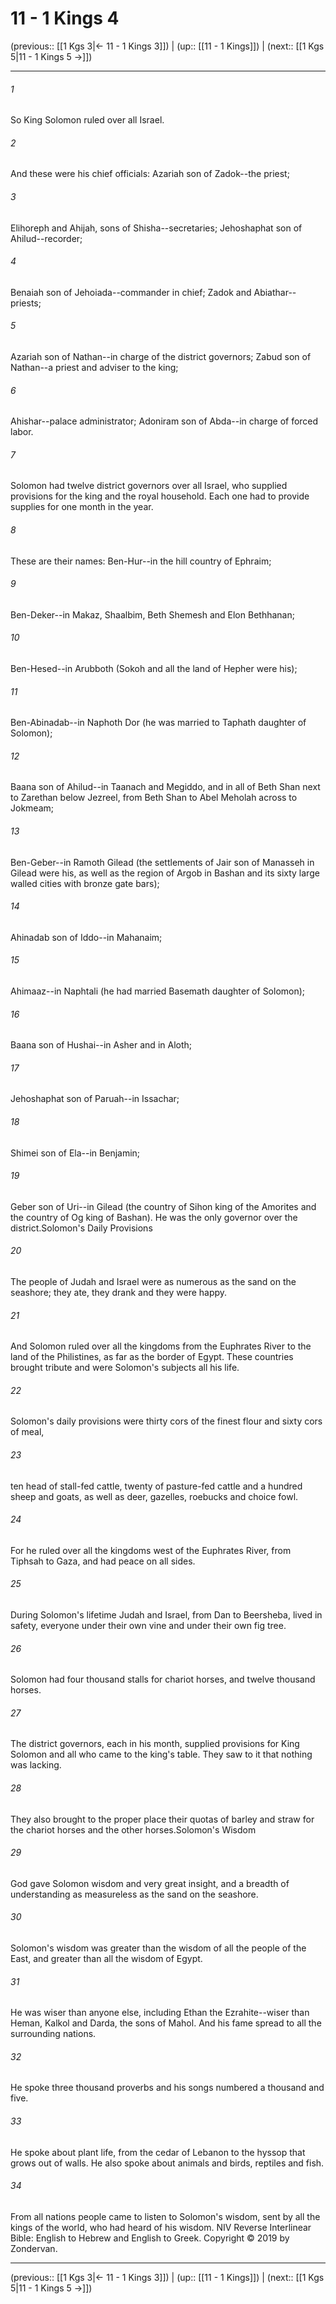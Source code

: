# 11 - 1 Kings 4

(previous:: [[1 Kgs 3|← 11 - 1 Kings 3]]) | (up:: [[11 - 1 Kings]]) | (next:: [[1 Kgs 5|11 - 1 Kings 5 →]])

***


###### 1 
So King Solomon ruled over all Israel. 

###### 2 
And these were his chief officials: Azariah son of Zadok--the priest; 

###### 3 
Elihoreph and Ahijah, sons of Shisha--secretaries; Jehoshaphat son of Ahilud--recorder; 

###### 4 
Benaiah son of Jehoiada--commander in chief; Zadok and Abiathar--priests; 

###### 5 
Azariah son of Nathan--in charge of the district governors; Zabud son of Nathan--a priest and adviser to the king; 

###### 6 
Ahishar--palace administrator; Adoniram son of Abda--in charge of forced labor. 

###### 7 
Solomon had twelve district governors over all Israel, who supplied provisions for the king and the royal household. Each one had to provide supplies for one month in the year. 

###### 8 
These are their names: Ben-Hur--in the hill country of Ephraim; 

###### 9 
Ben-Deker--in Makaz, Shaalbim, Beth Shemesh and Elon Bethhanan; 

###### 10 
Ben-Hesed--in Arubboth (Sokoh and all the land of Hepher were his); 

###### 11 
Ben-Abinadab--in Naphoth Dor (he was married to Taphath daughter of Solomon); 

###### 12 
Baana son of Ahilud--in Taanach and Megiddo, and in all of Beth Shan next to Zarethan below Jezreel, from Beth Shan to Abel Meholah across to Jokmeam; 

###### 13 
Ben-Geber--in Ramoth Gilead (the settlements of Jair son of Manasseh in Gilead were his, as well as the region of Argob in Bashan and its sixty large walled cities with bronze gate bars); 

###### 14 
Ahinadab son of Iddo--in Mahanaim; 

###### 15 
Ahimaaz--in Naphtali (he had married Basemath daughter of Solomon); 

###### 16 
Baana son of Hushai--in Asher and in Aloth; 

###### 17 
Jehoshaphat son of Paruah--in Issachar; 

###### 18 
Shimei son of Ela--in Benjamin; 

###### 19 
Geber son of Uri--in Gilead (the country of Sihon king of the Amorites and the country of Og king of Bashan). He was the only governor over the district.Solomon's Daily Provisions 

###### 20 
The people of Judah and Israel were as numerous as the sand on the seashore; they ate, they drank and they were happy. 

###### 21 
And Solomon ruled over all the kingdoms from the Euphrates River to the land of the Philistines, as far as the border of Egypt. These countries brought tribute and were Solomon's subjects all his life. 

###### 22 
Solomon's daily provisions were thirty cors of the finest flour and sixty cors of meal, 

###### 23 
ten head of stall-fed cattle, twenty of pasture-fed cattle and a hundred sheep and goats, as well as deer, gazelles, roebucks and choice fowl. 

###### 24 
For he ruled over all the kingdoms west of the Euphrates River, from Tiphsah to Gaza, and had peace on all sides. 

###### 25 
During Solomon's lifetime Judah and Israel, from Dan to Beersheba, lived in safety, everyone under their own vine and under their own fig tree. 

###### 26 
Solomon had four thousand stalls for chariot horses, and twelve thousand horses. 

###### 27 
The district governors, each in his month, supplied provisions for King Solomon and all who came to the king's table. They saw to it that nothing was lacking. 

###### 28 
They also brought to the proper place their quotas of barley and straw for the chariot horses and the other horses.Solomon's Wisdom 

###### 29 
God gave Solomon wisdom and very great insight, and a breadth of understanding as measureless as the sand on the seashore. 

###### 30 
Solomon's wisdom was greater than the wisdom of all the people of the East, and greater than all the wisdom of Egypt. 

###### 31 
He was wiser than anyone else, including Ethan the Ezrahite--wiser than Heman, Kalkol and Darda, the sons of Mahol. And his fame spread to all the surrounding nations. 

###### 32 
He spoke three thousand proverbs and his songs numbered a thousand and five. 

###### 33 
He spoke about plant life, from the cedar of Lebanon to the hyssop that grows out of walls. He also spoke about animals and birds, reptiles and fish. 

###### 34 
From all nations people came to listen to Solomon's wisdom, sent by all the kings of the world, who had heard of his wisdom. NIV Reverse Interlinear Bible: English to Hebrew and English to Greek. Copyright © 2019 by Zondervan.

***

(previous:: [[1 Kgs 3|← 11 - 1 Kings 3]]) | (up:: [[11 - 1 Kings]]) | (next:: [[1 Kgs 5|11 - 1 Kings 5 →]])

